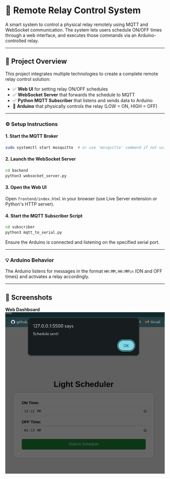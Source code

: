 # 🔌 Remote Relay Control System

A smart system to control a physical relay remotely using MQTT and WebSocket communication. The system lets users schedule ON/OFF times through a web interface, and executes those commands via an Arduino-controlled relay.

---

## 🎯 Project Overview

This project integrates multiple technologies to create a complete remote relay control solution:

- ✅ **Web UI** for setting relay ON/OFF schedules  
- ✅ **WebSocket Server** that forwards the schedule to MQTT  
- ✅ **Python MQTT Subscriber** that listens and sends data to Arduino  
- 🤖 **Arduino** that physically controls the relay (LOW = ON, HIGH = OFF)  

---

### ⚙️ Setup Instructions

#### 1. Start the MQTT Broker
```bash
sudo systemctl start mosquitto  # or use 'mosquitto' command if not using systemd
```

#### 2. Launch the WebSocket Server
```bash
cd backend
python3 websocket_server.py
```

#### 3. Open the Web UI
Open `frontend/index.html` in your browser (use Live Server extension or Python's HTTP server).

#### 4. Start the MQTT Subscriber Script
```bash
cd subscriber
python3 mqtt_to_serial.py
```

Ensure the Arduino is connected and listening on the specified serial port.

---

### 💡 Arduino Behavior
The Arduino listens for messages in the format `HH:MM,HH:MM\n` (ON and OFF times) and activates a relay accordingly.

---

## 📸 Screenshots

**Web Dashboard**
![Web UI](screenshots/ui.png)
